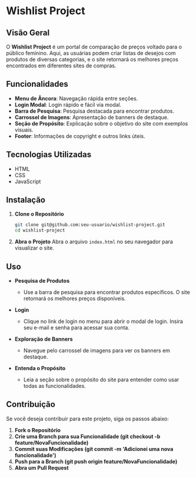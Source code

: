 # Wishlist Project

## Visão Geral

O **Wishlist Project** é um portal de comparação de preços voltado para o público feminino. Aqui, as usuárias podem criar listas de desejos com produtos de diversas categorias, e o site retornará os melhores preços encontrados em diferentes sites de compras.

## Funcionalidades

- **Menu de Âncora**: Navegação rápida entre seções.
- **Login Modal**: Login rápido e fácil via modal.
- **Barra de Pesquisa**: Pesquisa destacada para encontrar produtos.
- **Carrossel de Imagens**: Apresentação de banners de destaque.
- **Seção de Propósito**: Explicação sobre o objetivo do site com exemplos visuais.
- **Footer**: Informações de copyright e outros links úteis.

## Tecnologias Utilizadas

- HTML
- CSS
- JavaScript


## Instalação

1. **Clone o Repositório**
    ```sh
    git clone git@github.com:seu-usuario/wishlist-project.git
    cd wishlist-project
    ```

2. **Abra o Projeto**
    Abra o arquivo `index.html` no seu navegador para visualizar o site.

## Uso

- **Pesquisa de Produtos**
    - Use a barra de pesquisa para encontrar produtos específicos. O site retornará os melhores preços disponíveis.

- **Login**
    - Clique no link de login no menu para abrir o modal de login. Insira seu e-mail e senha para acessar sua conta.

- **Exploração de Banners**
    - Navegue pelo carrossel de imagens para ver os banners em destaque.

- **Entenda o Propósito**
    - Leia a seção sobre o propósito do site para entender como usar todas as funcionalidades.

## Contribuição

Se você deseja contribuir para este projeto, siga os passos abaixo:

1. **Fork o Repositório**
2. **Crie uma Branch para sua Funcionalidade (git checkout -b feature/NovaFuncionalidade)**
3. **Commit suas Modificações (git commit -m 'Adicionei uma nova funcionalidade')**
4. **Push para a Branch (git push origin feature/NovaFuncionalidade)**
5. **Abra um Pull Request**


